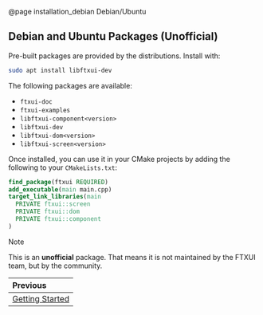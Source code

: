@page installation_debian Debian/Ubuntu

## Debian and Ubuntu Packages (Unofficial)

Pre-built packages are provided by the distributions. Install with:

```bash
sudo apt install libftxui-dev
```

The following packages are available:
- `ftxui-doc`
- `ftxui-examples`
- `libftxui-component<version>`
- `libftxui-dev`
- `libftxui-dom<version>`
- `libftxui-screen<version>`

Once installed, you can use it in your CMake projects by adding the following to
your `CMakeLists.txt`:

```cmake
find_package(ftxui REQUIRED)
add_executable(main main.cpp)
target_link_libraries(main
  PRIVATE ftxui::screen
  PRIVATE ftxui::dom
  PRIVATE ftxui::component
)
```

> [!note]
> This is an **unofficial** package. That means it is not maintained by the FTXUI
> team, but by the community. 

<div class="section_buttons">

| Previous          |
|:------------------|
| [Getting Started](getting-started.html) |

</div>
